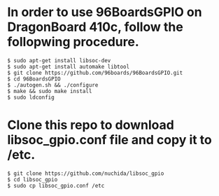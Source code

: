 # In order to use 96BoardsGPIO on DragonBoard 410c, follow the follopwing procedure.

```
$ sudo apt-get install libsoc-dev
$ sudo apt-get install automake libtool
$ git clone https://github.com/96boards/96BoardsGPIO.git
$ cd 96BoardsGPIO
$ ./autogen.sh && ./configure
$ make && sudo make install
$ sudo ldconfig
```

# Clone this repo to download libsoc_gpio.conf file and copy it to /etc.

```
$ git clone https://github.com/nuchida/libsoc_gpio
$ cd libsoc_gpio
$ sudo cp libsoc_gpio.conf /etc
```
